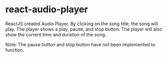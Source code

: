 # react-audio-player
ReactJS created Audio Player.  By clicking on the song title, the song will play.  The player shows a play, pause, and stop button.  The player will also show the current time and duration of the song.

Note: The pause button and stop button have not been implemented to function.
